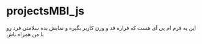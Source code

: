 # projectsMBI_js
این یه فرم ام بی آی هست که قراره قد و وزن کاربر بگیره و نمایش بده سلامتی فرد رو با من همراه باش
